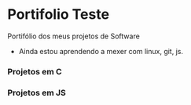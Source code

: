 # Portifolio Teste

Portifólio dos meus projetos de Software
 - Ainda estou aprendendo a mexer com linux, git, js.

### Projetos em C


### Projetos em JS




